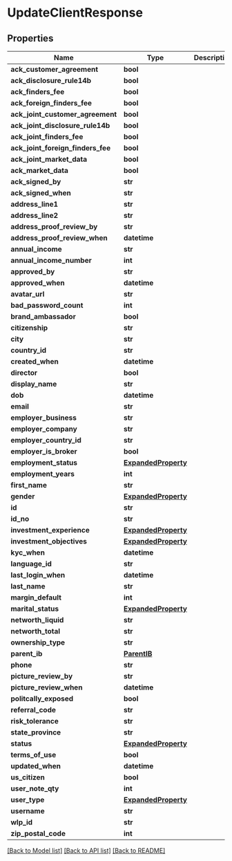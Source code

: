 # UpdateClientResponse

## Properties
Name | Type | Description | Notes
------------ | ------------- | ------------- | -------------
**ack_customer_agreement** | **bool** |  | [optional] 
**ack_disclosure_rule14b** | **bool** |  | [optional] 
**ack_finders_fee** | **bool** |  | [optional] 
**ack_foreign_finders_fee** | **bool** |  | [optional] 
**ack_joint_customer_agreement** | **bool** |  | [optional] 
**ack_joint_disclosure_rule14b** | **bool** |  | [optional] 
**ack_joint_finders_fee** | **bool** |  | [optional] 
**ack_joint_foreign_finders_fee** | **bool** |  | [optional] 
**ack_joint_market_data** | **bool** |  | [optional] 
**ack_market_data** | **bool** |  | [optional] 
**ack_signed_by** | **str** |  | [optional] 
**ack_signed_when** | **str** |  | [optional] 
**address_line1** | **str** |  | [optional] 
**address_line2** | **str** |  | [optional] 
**address_proof_review_by** | **str** |  | [optional] 
**address_proof_review_when** | **datetime** |  | [optional] 
**annual_income** | **str** |  | [optional] 
**annual_income_number** | **int** |  | [optional] 
**approved_by** | **str** |  | [optional] 
**approved_when** | **datetime** |  | [optional] 
**avatar_url** | **str** |  | [optional] 
**bad_password_count** | **int** |  | [optional] 
**brand_ambassador** | **bool** |  | [optional] 
**citizenship** | **str** |  | [optional] 
**city** | **str** |  | [optional] 
**country_id** | **str** |  | [optional] 
**created_when** | **datetime** |  | [optional] 
**director** | **bool** |  | [optional] 
**display_name** | **str** |  | [optional] 
**dob** | **datetime** |  | [optional] 
**email** | **str** |  | [optional] 
**employer_business** | **str** |  | [optional] 
**employer_company** | **str** |  | [optional] 
**employer_country_id** | **str** |  | [optional] 
**employer_is_broker** | **bool** |  | [optional] 
**employment_status** | [**ExpandedProperty**](ExpandedProperty.md) |  | [optional] 
**employment_years** | **int** |  | [optional] 
**first_name** | **str** |  | [optional] 
**gender** | [**ExpandedProperty**](ExpandedProperty.md) |  | [optional] 
**id** | **str** |  | [optional] 
**id_no** | **str** |  | [optional] 
**investment_experience** | [**ExpandedProperty**](ExpandedProperty.md) |  | [optional] 
**investment_objectives** | [**ExpandedProperty**](ExpandedProperty.md) |  | [optional] 
**kyc_when** | **datetime** |  | [optional] 
**language_id** | **str** |  | [optional] 
**last_login_when** | **datetime** |  | [optional] 
**last_name** | **str** |  | [optional] 
**margin_default** | **int** |  | [optional] 
**marital_status** | [**ExpandedProperty**](ExpandedProperty.md) |  | [optional] 
**networth_liquid** | **str** |  | [optional] 
**networth_total** | **str** |  | [optional] 
**ownership_type** | **str** |  | [optional] 
**parent_ib** | [**ParentIB**](ParentIB.md) |  | [optional] 
**phone** | **str** |  | [optional] 
**picture_review_by** | **str** |  | [optional] 
**picture_review_when** | **datetime** |  | [optional] 
**politcally_exposed** | **bool** |  | [optional] 
**referral_code** | **str** |  | [optional] 
**risk_tolerance** | **str** |  | [optional] 
**state_province** | **str** |  | [optional] 
**status** | [**ExpandedProperty**](ExpandedProperty.md) |  | [optional] 
**terms_of_use** | **bool** |  | [optional] 
**updated_when** | **datetime** |  | [optional] 
**us_citizen** | **bool** |  | [optional] 
**user_note_qty** | **int** |  | [optional] 
**user_type** | [**ExpandedProperty**](ExpandedProperty.md) |  | [optional] 
**username** | **str** |  | [optional] 
**wlp_id** | **str** |  | [optional] 
**zip_postal_code** | **int** |  | [optional] 

[[Back to Model list]](../README.md#documentation-for-models) [[Back to API list]](../README.md#documentation-for-api-endpoints) [[Back to README]](../README.md)


